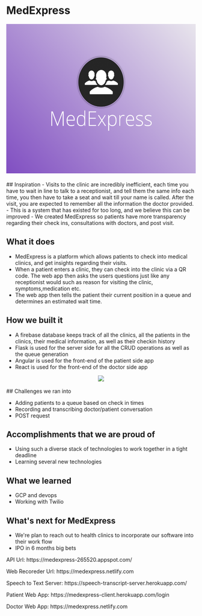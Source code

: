 # MedExpress

<p align="center">
  <img width="auto" height="400" src="MedExpressLogo.png">
</p>
## Inspiration
- Visits to the clinic are incredibly inefficient, each time you have to wait in line to talk to a receptionist, and tell them the same info each time, you then have to take a seat and wait till your name is called. After the visit, you are expected to remember all the information the doctor provided.
- This is a system that has existed for too long, and we believe this can be improved
- We created MedExpress so patients have more transparency regarding their check ins, consultations with doctors, and post visit.

## What it does
- MedExpress is a platform which allows patients to check into medical clinics, and get insights regarding their visits.
- When a patient enters a clinic, they can check into the clinic via a QR code. The web app then asks the users questions just like any receptionist would such as reason for visiting the clinic, symptoms,medication etc.
- The web app then tells the patient their current position in a queue and determines an estimated wait time.

## How we built it
- A firebase database keeps track of all the clinics, all the patients in the clinics, their medical information, as well as their checkin history
- Flask is used for the server side for all the CRUD operations as well as the queue generation
- Angular is used for the front-end of the patient side app
- React is used for the front-end of the doctor side app

<p align="center">
  <img width="auto" height="400" src="tech-stack.png">
</p>
## Challenges we ran into

- Adding patients to a queue based on check in times
- Recording and transcribing doctor/patient conversation
- POST request

## Accomplishments that we are proud of

- Using such a diverse stack of technologies to work together in a tight deadline
- Learning several new technologies

## What we learned
- GCP and devops
- Working with Twilio

## What's next for MedExpress
- We're plan to reach out to health clinics to incorporate our software into their work flow
- IPO in 6 months big bets

<p>API Url: https://medexpress-265520.appspot.com/<p>
<p>Web Recoreder Url: https://medexpress.netlify.com<p>
<p>Speech to Text Server: https://speech-transcript-server.herokuapp.com/<p>
<p>Patient Web App: https://medexpress-client.herokuapp.com/login</p>
<p>Doctor Web App: https://medexpress.netlify.com </p>
